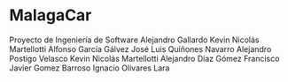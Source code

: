 ﻿# MalagaCar
Proyecto de Ingeniería de Software
Alejandro Gallardo 
Kevin Nicolás Martellotti
Alfonso García Gálvez
José Luis Quiñones Navarro
Alejandro Postigo Velasco
Kevin Nicolás Martellotti
Alejandro Díaz Gómez
Francisco Javier Gomez Barroso
Ignacio Olivares Lara

